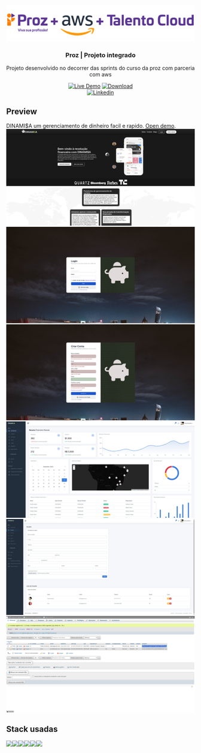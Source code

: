 <p align="center">
  <a href="https://pages.prozeducacao.com.br/lp-proz-tecnologia-talento-cloud"><img src="imgREADME/proz-aws.png" alt="AdminKit is a free & open-source HTML dashboard & admin template based on Bootstrap 5" ></a> </p>

<h3 align="center">Proz | Projeto integrado</h3>

<p align="center">
  Projeto desenvolvido no decorrer das sprints do curso da proz com parceria com aws
</p>

<p align="center">
  <a href="#" rel="nofollow"><img src="https://img.shields.io/badge/demo-online-green.svg" alt="Live Demo"></a>
  <a href="#"><img src="https://img.shields.io/static/v1?label=download&message=ZIP&color=green" alt="Download"></a>
  <br>
<a href="https://www.linkedin.com/in/fabiobrasileiro/"><img alt="Linkedin" src="https://img.shields.io/badge/LinkedIn-0077B5?style=for-the-badge&logo=linkedin&logoColor=white"></a>
</p>

## Preview
DINAMI$A um gerenciamento de dinheiro facil e rapido. [Open demo](https://fintech-liard.vercel.app/Pages/).
<img src="./imgREADME/Screens_026.png" alt="Index">
<img src="./imgREADME/Screens_024.png" alt="Index">
<img src="./imgREADME/Screens_025.png" alt="Index">
<img src="./imgREADME/Screens_023.png" alt="Index">
<img src="./imgREADME/Screens_022.png" alt="Index">
<img src="./imgREADME/Screens_021.png" alt="Index">

## Stack usadas
<div style="display:flex;">
<img src="https://img.shields.io/badge/PHP-777BB4?style=for-the-badge&logo=php&logoColor=white">
<img src="https://img.shields.io/badge/Bootstrap-563D7C?style=for-the-badge&logo=bootstrap&logoColor=white">
<img src="https://img.shields.io/badge/MySQL-1572f0?style=for-the-badge&logo=mysql&logoColor=white">
<img src="https://img.shields.io/badge/JavaScript-F7DF1E?style=for-the-badge&logo=javascript&logoColor=black">
<img src="https://img.shields.io/badge/CSS3-1572B6?style=for-the-badge&logo=css3&logoColor=white">
<img src="https://img.shields.io/badge/HTML5-E34F26?style=for-the-badge&logo=html5&logoColor=white">
</div>